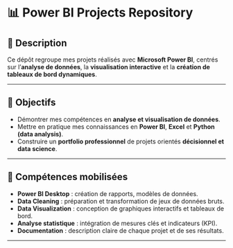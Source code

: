 # 📊 Power BI Projects Repository

## 🧩 Description  
Ce dépôt regroupe mes projets réalisés avec **Microsoft Power BI**, centrés sur l’**analyse de données**, la **visualisation interactive** et la **création de tableaux de bord dynamiques**.

---

## 🚀 Objectifs  
- Démontrer mes compétences en **analyse et visualisation de données**.  
- Mettre en pratique mes connaissances en **Power BI**, **Excel** et **Python (data analysis)**.  
- Construire un **portfolio professionnel** de projets orientés **décisionnel et data science**.  

---

## 🧠 Compétences mobilisées  
- **Power BI Desktop** : création de rapports, modèles de données. 
- **Data Cleaning** : préparation et transformation de jeux de données bruts.  
- **Data Visualization** : conception de graphiques interactifs et tableaux de bord.  
- **Analyse statistique** : intégration de mesures clés et indicateurs (KPI).  
- **Documentation** : description claire de chaque projet et de ses résultats.  

---
